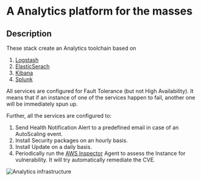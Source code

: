 # A Analytics platform for the masses

## Description

These stack create an Analytics toolchain based on 
1. [Logstash](https://www.elastic.co/products/logstash)
2. [ElasticSerach](https://www.elastic.co/products/elasticsearch)
3. [Kibana](https://www.elastic.co/products/kibana)
4. [Splunk](https://www.splunk.com/)

All services are configured for Fault Tolerance (but not High Availability). It means that if an instance of one of the services happen to fail, another one will be immediately spun up.

Further, all the services are configured to:
1. Send Health Notification Alert to a predefined email in case of an AutoScaling event.
2. Install Security packages on an hourly basis.
3. Install Update on a daily basis.
4. Periodically run the [AWS Inspector](https://aws.amazon.com/inspector/) Agent to assess the Instance for vulnerability. It will try automatically remediate the CVE.
 
![Analytics infrastructure](./images/analytics.png)